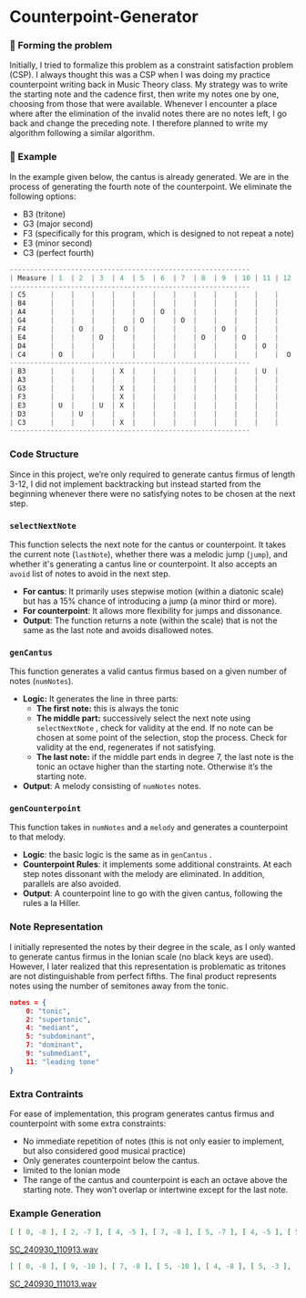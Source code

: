 # Counterpoint-Generator
### 💭 Forming the problem

Initially, I tried to formalize this problem as a constraint satisfaction problem (CSP). I always thought this was a CSP when I was doing my practice counterpoint writing back in Music Theory class. My strategy was to write the starting note and the cadence first, then write my notes one by one, choosing from those that were available. Whenever I encounter a place where after the elimination of the invalid notes there are no notes left, I go back and change the preceding note. I therefore planned to write my algorithm following a similar algorithm.

### 💬 Example

In the example given below, the cantus is already generated. We are in the process of generating the fourth note of the counterpoint. We eliminate the following options:

- B3 (tritone)
- G3 (major second)
- F3 (specifically for this program, which is designed to not repeat a note)
- E3 (minor second)
- C3 (perfect fourth)

```jsx
-----------------------------------------------------------
| Measure | 1  | 2  | 3  | 4  | 5  | 6  | 7  | 8  | 9  | 10 | 11 | 12 |
-----------------------------------------------------------
| C5      |    |    |    |    |    |    |    |    |    |    |    |     |
| B4      |    |    |    |    |    |    |    |    |    |    |    |     |
| A4      |    |    |    |    |    | O  |    |    |    |    |    |     |
| G4      |    |    |    |    | O  |    | O  |    |    |    |    |     |
| F4      |    | O  |    |  O |    |    |    |    | O  |    |    |     |
| E4      |    |    | O  |    |    |    |    | O  |    | O  |    |     |
| D4      |    |    |    |    |    |    |    |    |    |    | O  |     |
| C4      | O  |    |    |    |    |    |    |    |    |    |    |  O  |
-----------------------------------------------------------
| B3      |    |    |    | X  |    |    |    |    |    |    | U  |      |
| A3      |    |    |    |    |    |    |    |    |    |    |    |      |
| G3      |    |    |    | X  |    |    |    |    |    |    |    |      |
| F3      |    |    |    | X  |    |    |    |    |    |    |    |      |
| E3      | U  |    | U  | X  |    |    |    |    |    |    |    |      |
| D3      |    | U  |    |    |    |    |    |    |    |    |    |      |
| C3      |    |    |    | X  |    |    |    |    |    |    |    |      |
-----------------------------------------------------------

```

### Code Structure

Since in this project, we’re only required to generate cantus firmus of length 3-12, I did not implement backtracking but instead started from the beginning whenever there were no satisfying notes to be chosen at the next step. 

### `selectNextNote`

This function selects the next note for the cantus or counterpoint. It takes the current note (`lastNote`), whether there was a melodic jump (`jump`), and whether it's generating a cantus line or counterpoint. It also accepts an `avoid` list of notes to avoid in the next step.

- **For cantus**: It primarily uses stepwise motion (within a diatonic scale) but has a 15% chance of introducing a jump (a minor third or more).
- **For counterpoint**: It allows more flexibility for jumps and dissonance.
- **Output**: The function returns a note (within the scale) that is not the same as the last note and avoids disallowed notes.

### `genCantus`

This function generates a valid cantus firmus based on a given number of notes (`numNotes`).

- **Logic:** It generates the line in three parts:
    - **The first note:** this is always the tonic
    - **The middle part:** successively select the next note using `selectNextNote` , check for validity at the end. If no note can be chosen at some point of the selection, stop the process. Check for validity at the end, regenerates if not satisfying.
    - **The last note:** if the middle part ends in degree 7, the last note is the tonic an octave higher than the starting note. Otherwise it’s the starting note.
- **Output**: A melody consisting of `numNotes` notes.

### `genCounterpoint`

This function takes in `numNotes`  and a `melody`  and generates a counterpoint to that melody.

- **Logic**: the basic logic is the same as in `genCantus` .
- **Counterpoint Rules**: it implements some additional constraints. At each step notes dissonant with the melody are eliminated. In addition, parallels are also avoided.
- **Output**: A counterpoint line to go with the given cantus, following the rules a la Hiller.

### Note Representation

I initially represented the notes by their degree in the scale, as I only wanted to generate cantus firmus in the Ionian scale (no black keys are used). However, I later realized that this representation is problematic as tritones are not distinguishable from perfect fifths. The final product represents notes using the number of semitones away from the tonic.

```json
notes = {
    0: "tonic",
    2: "supertonic",
    4: "mediant",
    5: "subdominant",
    7: "dominant",
    9: "submediant",
    11: "leading tone"
}
```

### Extra Contraints

For ease of implementation, this program generates cantus firmus and counterpoint with some extra constraints:

- No immediate repetition of notes (this is not only easier to implement, but also considered good musical practice)
- Only generates counterpoint below the cantus.
- limited to the Ionian mode
- The range of the cantus and counterpoint is each an octave above the starting note. They won’t overlap or intertwine except for the last note.

### Example Generation

```json
[ [ 0, -8 ], [ 2, -7 ], [ 4, -5 ], [ 7, -8 ], [ 5, -7 ], [ 4, -5 ], [ 5, -10 ], [ 4, -8 ], [ 2, -1 ], [ 4, -3 ], [ 2, -1 ], [ 0, 0 ] ]
```

[SC_240930_110913.wav](SC_240930_110913.wav)

```json
[ [ 0, -8 ], [ 9, -10 ], [ 7, -8 ], [ 5, -10 ], [ 4, -8 ], [ 5, -3 ], [ 7, -5 ], [ 5, -3 ], [ 7, -1 ], [ 0, -3 ], [ 2, -1 ], [ 0, 0 ] ]
```

[SC_240930_111013.wav](SC_240930_111013.wav)
